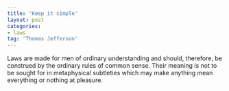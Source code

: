 ```yaml
---
title: 'Keep it simple'
layout: post
categories:
- laws
tag: 'Thomas Jefferson'
---
```


Laws are made for men of ordinary understanding and should, therefore, be construed by the ordinary rules of common sense. Their meaning is not to be sought for in metaphysical subtleties which may make anything mean everything or nothing at pleasure.
